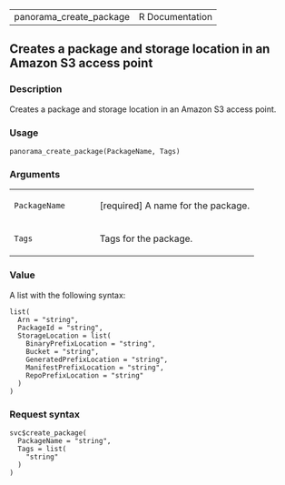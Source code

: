<table style="width: 100%;">
<tbody>
<tr class="odd">
<td>panorama_create_package</td>
<td style="text-align: right;">R Documentation</td>
</tr>
</tbody>
</table>

## Creates a package and storage location in an Amazon S3 access point

### Description

Creates a package and storage location in an Amazon S3 access point.

### Usage

    panorama_create_package(PackageName, Tags)

### Arguments

<table>
<colgroup>
<col style="width: 35%" />
<col style="width: 65%" />
</colgroup>
<tbody>
<tr class="odd">
<td><code
id="panorama_create_package_:_PackageName">PackageName</code></td>
<td><p>[required] A name for the package.</p></td>
</tr>
<tr class="even">
<td><code id="panorama_create_package_:_Tags">Tags</code></td>
<td><p>Tags for the package.</p></td>
</tr>
</tbody>
</table>

### Value

A list with the following syntax:

    list(
      Arn = "string",
      PackageId = "string",
      StorageLocation = list(
        BinaryPrefixLocation = "string",
        Bucket = "string",
        GeneratedPrefixLocation = "string",
        ManifestPrefixLocation = "string",
        RepoPrefixLocation = "string"
      )
    )

### Request syntax

    svc$create_package(
      PackageName = "string",
      Tags = list(
        "string"
      )
    )
